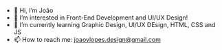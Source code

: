 - 👋 Hi, I’m João
- 👀 I’m interested in Front-End Development and UI/UX Design!
- 🌱 I’m currently learning Graphic Design, UI/UX DEsign, HTML, CSS and JS
- 📫 How to reach me: joaovlopes.design@gmail.com

<!---
joao-victxr/joao-victxr is a ✨ special ✨ repository because its `README.md` (this file) appears on your GitHub profile.
You can click the Preview link to take a look at your changes.
--->
